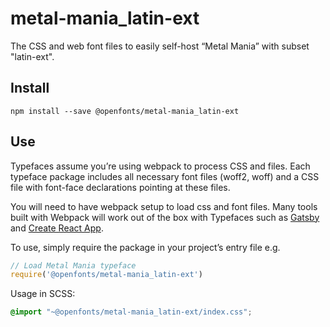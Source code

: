 
# metal-mania_latin-ext

The CSS and web font files to easily self-host “Metal Mania” with subset "latin-ext".

## Install

`npm install --save @openfonts/metal-mania_latin-ext`

## Use

Typefaces assume you’re using webpack to process CSS and files. Each typeface
package includes all necessary font files (woff2, woff) and a CSS file with
font-face declarations pointing at these files.

You will need to have webpack setup to load css and font files. Many tools built
with Webpack will work out of the box with Typefaces such as [Gatsby](https://github.com/gatsbyjs/gatsby)
and [Create React App](https://github.com/facebookincubator/create-react-app).

To use, simply require the package in your project’s entry file e.g.

```javascript
// Load Metal Mania typeface
require('@openfonts/metal-mania_latin-ext')
```

Usage in SCSS:
```scss
@import "~@openfonts/metal-mania_latin-ext/index.css";
```
